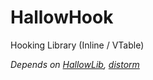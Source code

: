 # HallowHook
Hooking Library (Inline / VTable)

*Depends on [HallowLib](https://github.com/Ky7az/HallowLib), [distorm](https://github.com/gdabah/distorm)*